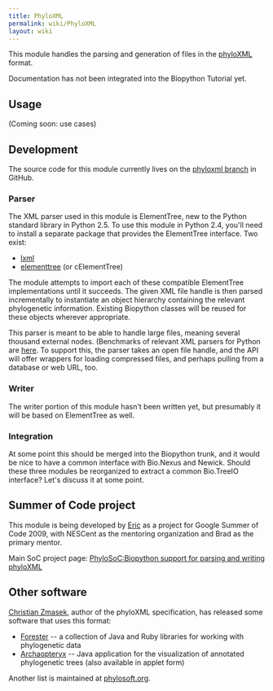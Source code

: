 ```yaml
---
title: PhyloXML
permalink: wiki/PhyloXML
layout: wiki
---
```


This module handles the parsing and generation of files in the
[phyloXML](http://www.phyloxml.org/) format.

Documentation has not been integrated into the Biopython Tutorial yet.

Usage
-----

(Coming soon: use cases)

Development
-----------

The source code for this module currently lives on the [phyloxml
branch](http://github.com/etal/biopython/tree/phyloxml) in GitHub.

### Parser

The XML parser used in this module is ElementTree, new to the Python
standard library in Python 2.5. To use this module in Python 2.4, you'll
need to install a separate package that provides the ElementTree
interface. Two exist:

-   [lxml](http://codespeak.net/lxml/)
-   [elementtree](http://effbot.org/zone/element-index.htm)
    (or cElementTree)

The module attempts to import each of these compatible ElementTree
implementations until it succeeds. The given XML file handle is then
parsed incrementally to instantiate an object hierarchy containing the
relevant phylogenetic information. Existing Biopython classes will be
reused for these objects wherever appropriate.

This parser is meant to be able to handle large files, meaning several
thousand external nodes. (Benchmarks of relevant XML parsers for Python
are [here](http://effbot.org/zone/celementtree.htm#benchmarks). To
support this, the parser takes an open file handle, and the API will
offer wrappers for loading compressed files, and perhaps pulling from a
database or web URL, too.

### Writer

The writer portion of this module hasn't been written yet, but
presumably it will be based on ElementTree as well.

### Integration

At some point this should be merged into the Biopython trunk, and it
would be nice to have a common interface with Bio.Nexus and Newick.
Should these three modules be reorganized to extract a common Bio.TreeIO
interface? Let's discuss it at some point.

Summer of Code project
----------------------

This module is being developed by [Eric](User%3AEricTalevich "wikilink")
as a project for Google Summer of Code 2009, with NESCent as the
mentoring organization and Brad as the primary mentor.

Main SoC project page: [PhyloSoC:Biopython support for parsing and
writing
phyloXML](https://www.nescent.org/wg_phyloinformatics/PhyloSoC:Biopython_support_for_parsing_and_writing_phyloXML)

Other software
--------------

[Christian Zmasek](http://monochrome-effect.net/), author of the
phyloXML specification, has released some software that uses this
format:

-   [Forester](http://www.phylosoft.org/forester/) -- a collection of
    Java and Ruby libraries for working with phylogenetic data
-   [Archaopteryx](http://www.phylosoft.org/archaeopteryx/) -- Java
    application for the visualization of annotated phylogenetic trees
    (also available in applet form)

Another list is maintained at
[phylosoft.org](http://www.phylosoft.org/).
